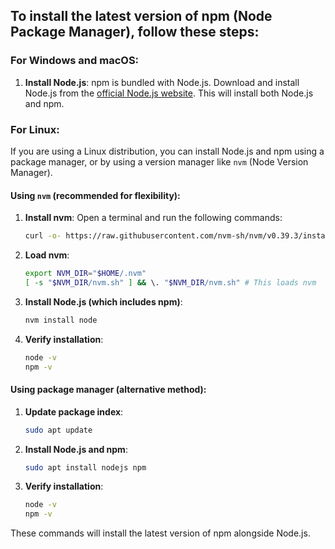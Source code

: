 ## To install the latest version of npm (Node Package Manager), follow these steps:

### For Windows and macOS:

1. **Install Node.js**: npm is bundled with Node.js. Download and install Node.js from the [official Node.js website](https://nodejs.org/). This will install both Node.js and npm.

### For Linux:

If you are using a Linux distribution, you can install Node.js and npm using a package manager, or by using a version manager like `nvm` (Node Version Manager).

#### Using `nvm` (recommended for flexibility):

1. **Install nvm**:
   Open a terminal and run the following commands:
   ```sh
   curl -o- https://raw.githubusercontent.com/nvm-sh/nvm/v0.39.3/install.sh | bash
   ```

2. **Load nvm**:
   ```sh
   export NVM_DIR="$HOME/.nvm"
   [ -s "$NVM_DIR/nvm.sh" ] && \. "$NVM_DIR/nvm.sh" # This loads nvm
   ```

3. **Install Node.js (which includes npm)**:
   ```sh
   nvm install node
   ```

4. **Verify installation**:
   ```sh
   node -v
   npm -v
   ```

#### Using package manager (alternative method):

1. **Update package index**:
   ```sh
   sudo apt update
   ```

2. **Install Node.js and npm**:
   ```sh
   sudo apt install nodejs npm
   ```

3. **Verify installation**:
   ```sh
   node -v
   npm -v
   ```

These commands will install the latest version of npm alongside Node.js.